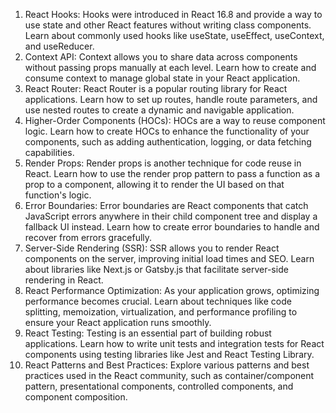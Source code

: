1. React Hooks: Hooks were introduced in React 16.8 and provide a way to use state and other React features without writing class components. Learn about commonly used hooks like useState, useEffect, useContext, and useReducer.
2. Context API: Context allows you to share data across components without passing props manually at each level. Learn how to create and consume context to manage global state in your React application.
3. React Router: React Router is a popular routing library for React applications. Learn how to set up routes, handle route parameters, and use nested routes to create a dynamic and navigable application.
4. Higher-Order Components (HOCs): HOCs are a way to reuse component logic. Learn how to create HOCs to enhance the functionality of your components, such as adding authentication, logging, or data fetching capabilities.
5. Render Props: Render props is another technique for code reuse in React. Learn how to use the render prop pattern to pass a function as a prop to a component, allowing it to render the UI based on that function's logic.
6. Error Boundaries: Error boundaries are React components that catch JavaScript errors anywhere in their child component tree and display a fallback UI instead. Learn how to create error boundaries to handle and recover from errors gracefully.
7. Server-Side Rendering (SSR): SSR allows you to render React components on the server, improving initial load times and SEO. Learn about libraries like Next.js or Gatsby.js that facilitate server-side rendering in React.
8. React Performance Optimization: As your application grows, optimizing performance becomes crucial. Learn about techniques like code splitting, memoization, virtualization, and performance profiling to ensure your React application runs smoothly.
9. React Testing: Testing is an essential part of building robust applications. Learn how to write unit tests and integration tests for React components using testing libraries like Jest and React Testing Library.
10. React Patterns and Best Practices: Explore various patterns and best practices used in the React community, such as container/component pattern, presentational components, controlled components, and component composition.